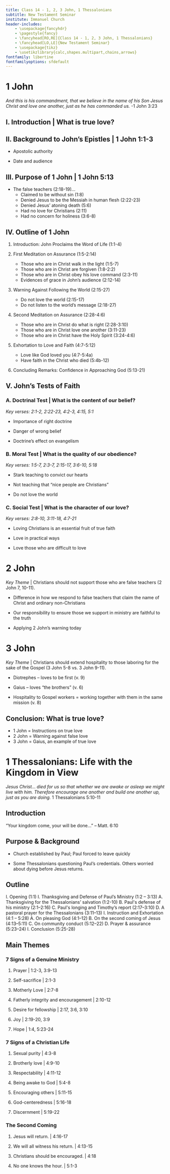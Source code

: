 ```yaml
---
title: Class 14 - 1, 2, 3 John, 1 Thessalonians
subtitle: New Testament Seminar
institute: Immanuel Church
header-includes:
    - \usepackage{fancyhdr}
    - \pagestyle{fancy}
    - \fancyhead[RO,RE]{Class 14 - 1, 2, 3 John, 1 Thessalonians}
    - \fancyhead[LO,LE]{New Testament Seminar}
    - \usepackage{tikz}
    - \usetikzlibrary{calc,shapes.multipart,chains,arrows}
fontfamily: libertine
fontfamilyoptions: sfdefault
---
```


# 1 John

_And this is his commandment, that we believe in the name of his Son Jesus Christ and love one another, just as he has commanded us._ -1 John 3:23

## I. Introduction | What is true love?

## II. Background to John’s Epistles | 1 John 1:1-3

- Apostolic authority

- Date and audience

## III. Purpose of 1 John | 1 John 5:13

- The false teachers (2:18-19)...
  - Claimed to be without sin (1:8)
  - Denied Jesus to be the Messiah in human flesh (2:22-23)
  - Denied Jesus’ atoning death (5:6)
  - Had no love for Christians (2:11)
  - Had no concern for holiness (3:6-8)

## IV. Outline of 1 John

1. Introduction: John Proclaims the Word of Life (1:1-4)

1. First Meditation on Assurance (1:5-2:14)

   - Those who are in Christ walk in the light (1:5-7)
   - Those who are in Christ are forgiven (1:8-2:2)
   - Those who are in Christ obey his love command (2:3-11)
   - Evidences of grace in John’s audience (2:12-14)

1. Warning Against Following the World (2:15-27)

   - Do not love the world (2:15-17)
   - Do not listen to the world’s message (2:18-27)

1. Second Meditation on Assurance (2:28-4:6)

   - Those who are in Christ do what is right (2:28-3:10)
   - Those who are in Christ love one another (3:11-23)
   - Those who are in Christ have the Holy Spirit (3:24-4:6)

1. Exhortation to Love and Faith (4:7-5:12)

   - Love like God loved you (4:7-5:4a)
   - Have faith in the Christ who died (5:4b-12)

1. Concluding Remarks: Confidence in Approaching God (5:13-21)

## V. John’s Tests of Faith

### A. Doctrinal Test | What is the content of our belief?

_Key verses: 2:1-2, 2:22-23, 4:2-3, 4:15, 5:1_

- Importance of right doctrine

- Danger of wrong belief

- Doctrine’s effect on evangelism

### B. Moral Test | What is the quality of our obedience?

_Key verses: 1:5-7, 2:3-7, 2:15-17, 3:6-10, 5:18_

- Stark teaching to convict our hearts

- Not teaching that “nice people are Christians”

- Do not love the world

### C. Social Test | What is the character of our love?

_Key verses: 2:8-10, 3:11-18, 4:7-21_

- Loving Christians is an essential fruit of true faith

- Love in practical ways

- Love those who are difficult to love

# 2 John

_Key Theme_ | Christians should not support those who are false teachers (2 John 7, 10-11).

- Difference in how we respond to false teachers that claim the name of Christ and ordinary non-Christians

- Our responsibility to ensure those we support in ministry are faithful to the truth

- Applying 2 John’s warning today

# 3 John

_Key Theme_ | Christians should extend hospitality to those laboring for the sake of the Gospel (3 John 5-8 vs. 3 John 9-11).

- Diotrephes – loves to be first (v. 9)

- Gaius – loves “the brothers” (v. 6)

- Hospitality to Gospel workers = working together with them in the same mission (v. 8)

## Conclusion:  What is true love?

- 1 John = Instructions on true love
- 2 John = Warning against false love
- 3 John = Gaius, an example of true love

# 1 Thessalonians: Life with the Kingdom in View

_Jesus Christ... died for us so that whether we are awake or asleep we might live with him. Therefore encourage one another and build one another up, just as you are doing._ 1 Thessalonians 5:10-11

## Introduction

“Your kingdom come, your will be done...” – Matt. 6:10

## Purpose & Background

- Church established by Paul; Paul forced to leave quickly

- Some Thessalonians questioning Paul’s credentials.  Others worried about dying before Jesus returns.

## Outline

I.  Opening (1:1)
I.  Thanksgiving and Defense of Paul’s Ministry (1:2 – 3:13)
    A.  Thanksgiving for the Thessalonians’ salvation (1:2-10)
    B.  Paul's defense of his ministry (2:1–2:16)
    C.  Paul's longing and Timothy’s report (2:17–3:10)
    D.  A pastoral prayer for the Thessalonians (3:11–13)
I.  Instruction and Exhortation (4:1 – 5:28)
    A.  On pleasing God (4:1–12)
    B.  On the second coming of Jesus (4:13–5:11)
    C.  On community conduct (5:12–22)
    D.  Prayer & assurance (5:23–24)
I.  Conclusion (5:25-28)

## Main Themes

### 7 Signs of a Genuine Ministry

1. Prayer | 1:2-3, 3:9-13

2. Self-sacrifice | 2:1-3

3. Motherly Love | 2:7-8

4. Fatherly integrity and encouragement | 2:10-12

5. Desire for fellowship | 2:17, 3:6, 3:10

6. Joy | 2:19-20, 3:9

7. Hope | 1:4, 5:23-24

### 7 Signs of a Christian Life

1. Sexual purity | 4:3-8

2. Brotherly love | 4:9-10

3. Respectability | 4:11-12

4. Being awake to God | 5:4-8

5. Encouraging others | 5:11-15

6. God-centeredness | 5:16-18

7. Discernment | 5:19-22

### The Second Coming

1. Jesus will return. | 4:16-17

2. We will all witness his return. | 4:13-15

3. Christians should be encouraged. | 4:18

4. No one knows the hour. | 5:1-3
